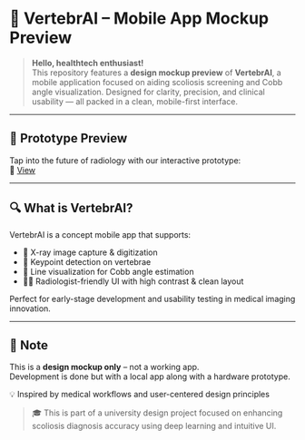 # 🧠 VertebrAI – Mobile App Mockup Preview

> **Hello, healthtech enthusiast!**  
> This repository features a **design mockup preview** of **VertebrAI**, a mobile application focused on aiding scoliosis screening and Cobb angle visualization. Designed for clarity, precision, and clinical usability — all packed in a clean, mobile-first interface.

---

## 📱 Prototype Preview  
Tap into the future of radiology with our interactive prototype:  
🔗 [View](https://motiff.com/proto/s2key4CAGY0AUJ52Jhakb1W?nodeId=2%3A1308&pageId=0%3A1&scaling=min-zoom "VertebrAI")

---

## 🔍 What is VertebrAI?

VertebrAI is a concept mobile app that supports:
- 📸 X-ray image capture & digitization  
- 🎯 Keypoint detection on vertebrae  
- 📏 Line visualization for Cobb angle estimation  
- 👩‍⚕️ Radiologist-friendly UI with high contrast & clean layout  

Perfect for early-stage development and usability testing in medical imaging innovation.

---

## 🚧 Note  
This is a **design mockup only** – not a working app.  
Development is done but with a local app along with a hardware prototype.

💡 Inspired by medical workflows and user-centered design principles

> 🎓 This is part of a university design project focused on enhancing scoliosis diagnosis accuracy using deep learning and intuitive UI.

